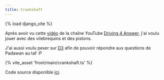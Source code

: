 ```yaml
---
title: Crankshaft
---
```

{% load django_vite %}

Après avoir vu cette [vidéo](https://www.youtube.com/watch?v=j8DSBH2GG8s) de la chaîne YouTube [Driving 4 Answer](https://www.youtube.com/@d4a), j'ai voulu jouer avec des vilebrequins et des pistons.

J'ai aussi voulu pexer sur [D3](https://d3js.org) afin de pouvoir répondre aux questions de Padawan au taf :P

{% vite_asset 'front/main/crankshaft.ts' %}
<div id="app"></div>

Code source disponible [ici](https://github.com/jtremesay/jtremesay.org/blob/main/front/main/crankshaft.ts>).
